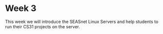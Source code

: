 # Week 3

This week we will introduce the SEASnet Linux Servers and help students to run their CS31 projects on the server.